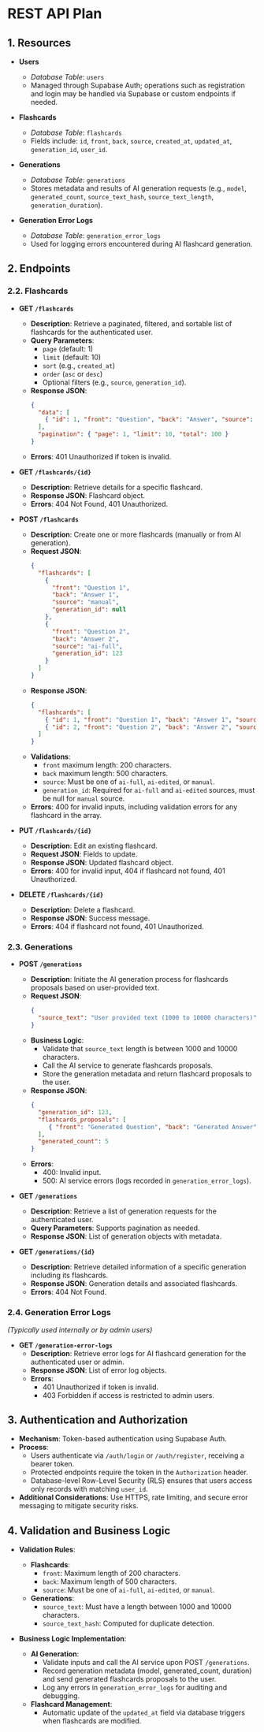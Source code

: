 # REST API Plan

## 1. Resources

- **Users**
  - *Database Table*: `users`
  - Managed through Supabase Auth; operations such as registration and login may be handled via Supabase or custom endpoints if needed.

- **Flashcards**
  - *Database Table*: `flashcards`
  - Fields include: `id`, `front`, `back`, `source`, `created_at`, `updated_at`, `generation_id`, `user_id`.

- **Generations**
  - *Database Table*: `generations`
  - Stores metadata and results of AI generation requests (e.g., `model`, `generated_count`, `source_text_hash`, `source_text_length`, `generation_duration`).

- **Generation Error Logs**
  - *Database Table*: `generation_error_logs`
  - Used for logging errors encountered during AI flashcard generation.

## 2. Endpoints

### 2.2. Flashcards

- **GET `/flashcards`**
  - **Description**: Retrieve a paginated, filtered, and sortable list of flashcards for the authenticated user.
  - **Query Parameters**:
    - `page` (default: 1)
    - `limit` (default: 10)
    - `sort` (e.g., `created_at`)
    - `order` (`asc` or `desc`)
    - Optional filters (e.g., `source`, `generation_id`).
  - **Response JSON**:
    ```json
    {
      "data": [
        { "id": 1, "front": "Question", "back": "Answer", "source": "manual", "created_at": "...", "updated_at": "..." }
      ],
      "pagination": { "page": 1, "limit": 10, "total": 100 }
    }
    ```
  - **Errors**: 401 Unauthorized if token is invalid.

- **GET `/flashcards/{id}`**
  - **Description**: Retrieve details for a specific flashcard.
  - **Response JSON**: Flashcard object.
  - **Errors**: 404 Not Found, 401 Unauthorized.

- **POST `/flashcards`**
  - **Description**: Create one or more flashcards (manually or from AI generation).
  - **Request JSON**:
    ```json
    {
      "flashcards": [
        {
          "front": "Question 1",
          "back": "Answer 1",
          "source": "manual",
          "generation_id": null
        },
        {
          "front": "Question 2",
          "back": "Answer 2",
          "source": "ai-full",
          "generation_id": 123
        }
      ]
    }
    ```
  - **Response JSON**:
    ```json
    {
      "flashcards": [
        { "id": 1, "front": "Question 1", "back": "Answer 1", "source": "manual", "generation_id": null },
        { "id": 2, "front": "Question 2", "back": "Answer 2", "source": "ai-full", "generation_id": 123 }
      ]
    }
    ```
  - **Validations**:
    - `front` maximum length: 200 characters.
    - `back` maximum length: 500 characters.
    - `source`: Must be one of `ai-full`, `ai-edited`, or `manual`.
    - `generation_id`: Required for `ai-full` and `ai-edited` sources, must be null for `manual` source.
  - **Errors**: 400 for invalid inputs, including validation errors for any flashcard in the array.

- **PUT `/flashcards/{id}`**
  - **Description**: Edit an existing flashcard.
  - **Request JSON**: Fields to update.
  - **Response JSON**: Updated flashcard object.
  - **Errors**: 400 for invalid input, 404 if flashcard not found, 401 Unauthorized.

- **DELETE `/flashcards/{id}`**
  - **Description**: Delete a flashcard.
  - **Response JSON**: Success message.
  - **Errors**: 404 if flashcard not found, 401 Unauthorized.

### 2.3. Generations

- **POST `/generations`**
  - **Description**: Initiate the AI generation process for flashcards proposals based on user-provided text.
  - **Request JSON**:
    ```json
    {
      "source_text": "User provided text (1000 to 10000 characters)",
    }
    ```
  - **Business Logic**:
    - Validate that `source_text` length is between 1000 and 10000 characters.
    - Call the AI service to generate flashcards proposals.
    - Store the generation metadata and return flashcard proposals to the user.
  - **Response JSON**:
    ```json
    {
      "generation_id": 123,
      "flashcards_proposals": [
         { "front": "Generated Question", "back": "Generated Answer", "source": "ai-full" }
      ],
      "generated_count": 5
    }
    ```
  - **Errors**:
    - 400: Invalid input.
    - 500: AI service errors (logs recorded in `generation_error_logs`).

- **GET `/generations`**
  - **Description**: Retrieve a list of generation requests for the authenticated user.
  - **Query Parameters**: Supports pagination as needed.
  - **Response JSON**: List of generation objects with metadata.

- **GET `/generations/{id}`**
  - **Description**: Retrieve detailed information of a specific generation including its flashcards.
  - **Response JSON**: Generation details and associated flashcards.
  - **Errors**: 404 Not Found.

### 2.4. Generation Error Logs

*(Typically used internally or by admin users)*

- **GET `/generation-error-logs`**
  - **Description**: Retrieve error logs for AI flashcard generation for the authenticated user or admin.
  - **Response JSON**: List of error log objects.
  - **Errors**:
    - 401 Unauthorized if token is invalid.
    - 403 Forbidden if access is restricted to admin users.

## 3. Authentication and Authorization

- **Mechanism**: Token-based authentication using Supabase Auth.
- **Process**:
  - Users authenticate via `/auth/login` or `/auth/register`, receiving a bearer token.
  - Protected endpoints require the token in the `Authorization` header.
  - Database-level Row-Level Security (RLS) ensures that users access only records with matching `user_id`.
- **Additional Considerations**: Use HTTPS, rate limiting, and secure error messaging to mitigate security risks.

## 4. Validation and Business Logic

- **Validation Rules**:
  - **Flashcards**:
    - `front`: Maximum length of 200 characters.
    - `back`: Maximum length of 500 characters.
    - `source`: Must be one of `ai-full`, `ai-edited`, or `manual`.
  - **Generations**:
    - `source_text`: Must have a length between 1000 and 10000 characters.
    - `source_text_hash`: Computed for duplicate detection.

- **Business Logic Implementation**:
  - **AI Generation**:
    - Validate inputs and call the AI service upon POST `/generations`.
    - Record generation metadata (model, generated_count, duration) and send generated flashcards proposals to the user.
    - Log any errors in `generation_error_logs` for auditing and debugging.
  - **Flashcard Management**:
    - Automatic update of the `updated_at` field via database triggers when flashcards are modified.